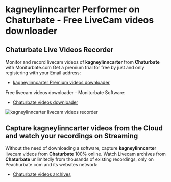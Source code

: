 # kagneylinncarter Performer on Chaturbate - Free LiveCam videos downloader

## Chaturbate Live Videos Recorder

Monitor and record livecam videos of **kagneylinncarter** from **Chaturbate** with Moniturbate.com
Get a premium trial for free by just and only registering with your Email address:
* [kagneylinncarter Premium videos downloader](https://moniturbate.com/request-demo-licence-key.html)

Free livecam videos downloader - Moniturbate Software:
* [Chaturbate videos downloader](https://moniturbate.com/moniturbate-download-software.html)

![kagneylinncarter livecam videos recorder](https://peachurnet.com/templates/moniturbate-software.png)


## Capture kagneylinncarter videos from the Cloud and watch your recordings on Streaming

Without the need of downloading a software, capture **kagneylinncarter** livecam videos from **Chaturbate** 100% online.
Watch Livecam archives from **Chaturbate** unlimitedly from thousands of existing recordings, only on Peachurbate.com and its websites network:
* [Chaturbate videos archives](https://peachurnet.com/)